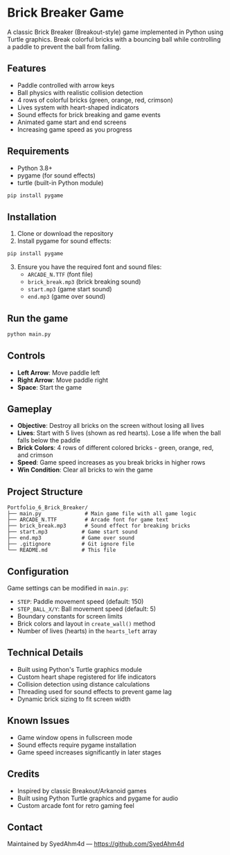 # Brick Breaker Game

A classic Brick Breaker (Breakout-style) game implemented in Python using Turtle graphics. Break colorful bricks with a bouncing ball while controlling a paddle to prevent the ball from falling.

## Features
- Paddle controlled with arrow keys
- Ball physics with realistic collision detection
- 4 rows of colorful bricks (green, orange, red, crimson)
- Lives system with heart-shaped indicators
- Sound effects for brick breaking and game events
- Animated game start and end screens
- Increasing game speed as you progress

## Requirements
- Python 3.8+
- pygame (for sound effects)
- turtle (built-in Python module)

```bash
pip install pygame
```

## Installation

1. Clone or download the repository
2. Install pygame for sound effects:
```bash
pip install pygame
```
3. Ensure you have the required font and sound files:
   - `ARCADE_N.TTF` (font file)
   - `brick_break.mp3` (brick breaking sound)
   - `start.mp3` (game start sound)
   - `end.mp3` (game over sound)

## Run the game

```bash
python main.py
```

## Controls
- **Left Arrow**: Move paddle left
- **Right Arrow**: Move paddle right
- **Space**: Start the game

## Gameplay
- **Objective**: Destroy all bricks on the screen without losing all lives
- **Lives**: Start with 5 lives (shown as red hearts). Lose a life when the ball falls below the paddle
- **Brick Colors**: 4 rows of different colored bricks - green, orange, red, and crimson
- **Speed**: Game speed increases as you break bricks in higher rows
- **Win Condition**: Clear all bricks to win the game

## Project Structure

```
Portfolio_6_Brick_Breaker/
├── main.py              # Main game file with all game logic
├── ARCADE_N.TTF         # Arcade font for game text
├── brick_break.mp3      # Sound effect for breaking bricks
├── start.mp3           # Game start sound
├── end.mp3             # Game over sound
├── .gitignore          # Git ignore file
└── README.md           # This file
```

## Configuration
Game settings can be modified in `main.py`:
- `STEP`: Paddle movement speed (default: 150)
- `STEP_BALL_X/Y`: Ball movement speed (default: 5)
- Boundary constants for screen limits
- Brick colors and layout in `create_wall()` method
- Number of lives (hearts) in the `hearts_left` array

## Technical Details
- Built using Python's Turtle graphics module
- Custom heart shape registered for life indicators
- Collision detection using distance calculations
- Threading used for sound effects to prevent game lag
- Dynamic brick sizing to fit screen width

## Known Issues
- Game window opens in fullscreen mode
- Sound effects require pygame installation
- Game speed increases significantly in later stages

## Credits
- Inspired by classic Breakout/Arkanoid games
- Built using Python Turtle graphics and pygame for audio
- Custom arcade font for retro gaming feel

## Contact
Maintained by SyedAhm4d — https://github.com/SyedAhm4d
